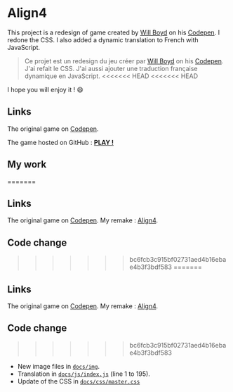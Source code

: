 # Align4
This project is a redesign of game created by [Will Boyd](https://github.com/lonekorean) on his [Codepen](https://codepen.io/lonekorean).
I redone the CSS.
I also added a dynamic translation to French with JavaScript.
>Ce projet est un redesign du jeu créer par [Will Boyd](https://github.com/lonekorean) on his [Codepen](https://codepen.io/lonekorean).
J'ai refait le CSS.
J'ai aussi ajouter une traduction française dynamique en JavaScript.
<<<<<<< HEAD
<<<<<<< HEAD

I hope you will enjoy it ! 😄
## Links
The original game on [Codepen](https://codepen.io/lonekorean/pen/Gbwvc).

The game hosted on GitHub :  [**PLAY !**](https://totocptbgn.github.io/Align4/)

## My work
=======
## Links
The original game on [Codepen](https://codepen.io/lonekorean/pen/Gbwvc).
My remake : [Align4](https://totocptbgn.github.io/Align4/).

## Code change
>>>>>>> bc6fcb3c915bf02731aed4b16ebae4b3f3bdf583
=======
## Links
The original game on [Codepen](https://codepen.io/lonekorean/pen/Gbwvc).
My remake : [Align4](https://totocptbgn.github.io/Align4/).

## Code change
>>>>>>> bc6fcb3c915bf02731aed4b16ebae4b3f3bdf583
- New image files in [`docs/img`](https://github.com/totocptbgn/Align4/tree/master/docs/img).
- Translation in  [`docs/js/index.js`](https://github.com/totocptbgn/Align4/blob/master/docs/js/index.js) (line 1 to 195).
- Update of the CSS in [`docs/css/master.css`](https://github.com/totocptbgn/Align4/blob/master/docs/css/master.css)
